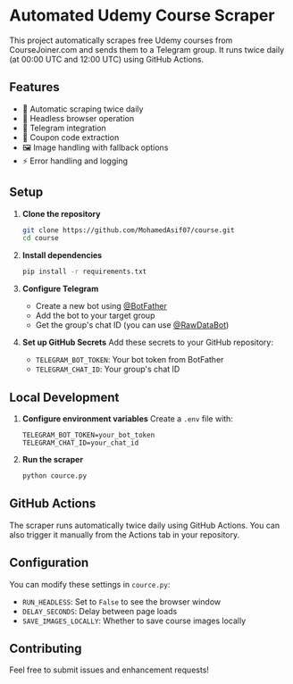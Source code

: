 # Automated Udemy Course Scraper

This project automatically scrapes free Udemy courses from CourseJoiner.com and sends them to a Telegram group. It runs twice daily (at 00:00 UTC and 12:00 UTC) using GitHub Actions.

## Features

- 🔄 Automatic scraping twice daily
- 🤖 Headless browser operation
- 📱 Telegram integration
- 🎯 Coupon code extraction
- 🖼️ Image handling with fallback options
- ⚡ Error handling and logging

## Setup

1. **Clone the repository**
   ```bash
   git clone https://github.com/MohamedAsif07/course.git
   cd course
   ```

2. **Install dependencies**
   ```bash
   pip install -r requirements.txt
   ```

3. **Configure Telegram**
   - Create a new bot using [@BotFather](https://t.me/botfather)
   - Add the bot to your target group
   - Get the group's chat ID (you can use [@RawDataBot](https://t.me/rawdatabot))

4. **Set up GitHub Secrets**
   Add these secrets to your GitHub repository:
   - `TELEGRAM_BOT_TOKEN`: Your bot token from BotFather
   - `TELEGRAM_CHAT_ID`: Your group's chat ID

## Local Development

1. **Configure environment variables**
   Create a `.env` file with:
   ```
   TELEGRAM_BOT_TOKEN=your_bot_token
   TELEGRAM_CHAT_ID=your_chat_id
   ```

2. **Run the scraper**
   ```bash
   python cource.py
   ```

## GitHub Actions

The scraper runs automatically twice daily using GitHub Actions. You can also trigger it manually from the Actions tab in your repository.

## Configuration

You can modify these settings in `cource.py`:
- `RUN_HEADLESS`: Set to `False` to see the browser window
- `DELAY_SECONDS`: Delay between page loads
- `SAVE_IMAGES_LOCALLY`: Whether to save course images locally

## Contributing

Feel free to submit issues and enhancement requests! 
